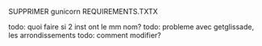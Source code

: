 SUPPRIMER gunicorn REQUIREMENTS.TXTX

todo: quoi faire si 2 inst ont le mm nom?
todo: probleme avec getglissade, les arrondissements
todo: comment modifier?